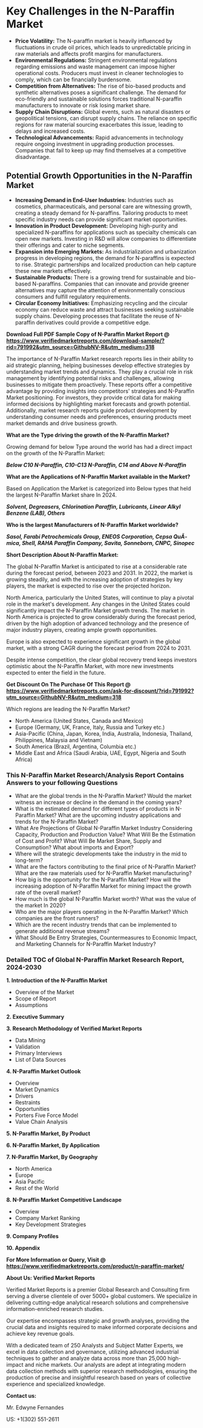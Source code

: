 <p class="">    <h1>Key Challenges in the N-Paraffin Market</h1>    <ul>        <li>            <strong>Price Volatility:</strong> The N-paraffin market is heavily influenced by fluctuations in crude oil prices, which leads to unpredictable pricing in raw materials and affects profit margins for manufacturers.        </li>        <li>            <strong>Environmental Regulations:</strong> Stringent environmental regulations regarding emissions and waste management can impose higher operational costs. Producers must invest in cleaner technologies to comply, which can be financially burdensome.        </li>        <li>            <strong>Competition from Alternatives:</strong> The rise of bio-based products and synthetic alternatives poses a significant challenge. The demand for eco-friendly and sustainable solutions forces traditional N-paraffin manufacturers to innovate or risk losing market share.        </li>        <li>            <strong>Supply Chain Disruptions:</strong> Global events, such as natural disasters or geopolitical tensions, can disrupt supply chains. The reliance on specific regions for raw material sourcing exacerbates this issue, leading to delays and increased costs.        </li>        <li>            <strong>Technological Advancements:</strong> Rapid advancements in technology require ongoing investment in upgrading production processes. Companies that fail to keep up may find themselves at a competitive disadvantage.        </li>    </ul>    <h2>Potential Growth Opportunities in the N-Paraffin Market</h1>    <ul>        <li>            <strong>Increasing Demand in End-User Industries:</strong> Industries such as cosmetics, pharmaceuticals, and personal care are witnessing growth, creating a steady demand for N-paraffins. Tailoring products to meet specific industry needs can provide significant market opportunities.        </li>        <li>            <strong>Innovation in Product Development:</strong> Developing high-purity and specialized N-paraffins for applications such as specialty chemicals can open new markets. Investing in R&D will allow companies to differentiate their offerings and cater to niche segments.        </li>        <li>            <strong>Expansion into Emerging Markets:</strong> As industrialization and urbanization progress in developing regions, the demand for N-paraffins is expected to rise. Strategic partnerships and localized production can help capture these new markets effectively.        </li>        <li>            <strong>Sustainable Products:</strong> There is a growing trend for sustainable and bio-based N-paraffins. Companies that can innovate and provide greener alternatives may capture the attention of environmentally conscious consumers and fulfill regulatory requirements.        </li>        <li>            <strong>Circular Economy Initiatives:</strong> Emphasizing recycling and the circular economy can reduce waste and attract businesses seeking sustainable supply chains. Developing processes that facilitate the reuse of N-paraffin derivatives could provide a competitive edge.        </li>    </ul></p><p class=""><strong>Download Full PDF Sample Copy of N-Paraffin Market Report @ <a href="https://www.verifiedmarketreports.com/download-sample/?rid=791992&utm_source=GithubNV-R&utm_medium=318" target="_blank">https://www.verifiedmarketreports.com/download-sample/?rid=791992&utm_source=GithubNV-R&utm_medium=318</a></strong></p><p>The importance of&nbsp;N-Paraffin Market research reports lies in their ability to aid strategic planning, helping businesses develop effective strategies by understanding market trends and dynamics. They play a crucial role in risk management by identifying potential risks and challenges, allowing businesses to mitigate them proactively. These reports offer a competitive advantage by providing insights into competitors' strategies and N-Paraffin Market positioning. For investors, they provide critical data for making informed decisions by highlighting market forecasts and growth potential. Additionally, market research reports guide product development by understanding consumer needs and preferences, ensuring products meet market demands and drive business growth.</p><p><strong>What are the&nbsp;Type driving the growth of the N-Paraffin Market?</strong></p><p id="" class="">Growing demand for below Type around the world has had a direct impact on the growth of the N-Paraffin Market:</p><p class=""><em><strong>Below C10 N-Paraffin, C10-C13 N-Paraffin, C14 and Above N-Paraffin</strong></em></p><p class=""><strong>What are the&nbsp;Applications&nbsp;of N-Paraffin Market available in the Market?</strong></p><p id="" class="">Based on Application the Market is categorized into Below types that held the largest N-Paraffin Market share In 2024.</p><p class=""><em><strong>Solvent, Degreasers, Chlorination Paraffin, Lubricants, Linear Alkyl Benzene (LAB), Others</strong></em></p><p class=""><strong>Who is the largest Manufacturers of N-Paraffin Market worldwide?</strong></p><p><em><strong>Sasol, Farabi Petrochemicals Group, ENEOS Corporation, Cepsa QuÃ­mica, Shell, RAHA Paraffin Company, Savita, Sonneborn, CNPC, Sinopec</strong></em></p><p id="" class=""><strong>Short Description About N-Paraffin Market:</strong></p><p>The global N-Paraffin Market is anticipated to rise at a considerable rate during the forecast period, between 2023 and 2031. In 2022, the market is growing steadily, and with the increasing adoption of strategies by key players, the market is expected to rise over the projected horizon.</p><p>North America, particularly the United States, will continue to play a pivotal role in the market's development. Any changes in the United States could significantly impact the N-Paraffin Market growth trends. The market in North America is projected to grow considerably during the forecast period, driven by the high adoption of advanced technology and the presence of major industry players, creating ample growth opportunities.</p><p>Europe is also expected to experience significant growth in the global market, with a strong CAGR during the forecast period from 2024 to 2031.</p><p>Despite intense competition, the clear global recovery trend keeps investors optimistic about the N-Paraffin Market, with more new investments expected to enter the field in the future.</p><p id="" class=""><strong>Get Discount On The Purchase Of This Report @ <a href="https://www.verifiedmarketreports.com/ask-for-discount/?rid=791992?utm_source=GithubNV-R&utm_medium=318" target="_blank">https://www.verifiedmarketreports.com/ask-for-discount/?rid=791992?utm_source=GithubNV-R&utm_medium=318</a></strong></p><p class="">Which regions are leading the N-Paraffin Market?</p><ul><li>North America (United States, Canada and Mexico)</li><li>Europe (Germany, UK, France, Italy, Russia and Turkey etc.)</li><li>Asia-Pacific (China, Japan, Korea, India, Australia, Indonesia, Thailand, Philippines, Malaysia and Vietnam)</li><li>South America (Brazil, Argentina, Columbia etc.)</li><li>Middle East and Africa (Saudi Arabia, UAE, Egypt, Nigeria and South Africa)</li></ul><h3 id="" class="">This N-Paraffin Market Research/Analysis Report Contains Answers to your following Questions</h3><ul><li>What are the global trends in the N-Paraffin Market? Would the market witness an increase or decline in the demand in the coming years?</li><li>What is the estimated demand for different types of products in N-Paraffin Market? What are the upcoming industry applications and trends for the N-Paraffin Market?</li><li>What Are Projections of Global N-Paraffin Market Industry Considering Capacity, Production and Production Value? What Will Be the Estimation of Cost and Profit? What Will Be Market Share, Supply and Consumption? What about imports and Export?</li><li>Where will the strategic developments take the industry in the mid to long-term?</li><li>What are the factors contributing to the final price of N-Paraffin Market? What are the raw materials used for N-Paraffin Market manufacturing?</li><li>How big is the opportunity for the N-Paraffin Market? How will the increasing adoption of N-Paraffin Market for mining impact the growth rate of the overall market?</li><li>How much is the global N-Paraffin Market worth? What was the value of the market In 2020?</li><li>Who are the major players operating in the N-Paraffin Market? Which companies are the front runners?</li><li>Which are the recent industry trends that can be implemented to generate additional revenue streams?</li><li>What Should Be Entry Strategies, Countermeasures to Economic Impact, and Marketing Channels for N-Paraffin Market Industry?</li></ul><h3 id="" class="">Detailed TOC of Global N-Paraffin Market Research Report, 2024-2030</h3><p id="" class=""><strong>1. Introduction of the N-Paraffin Market</strong></p><ul><li>Overview of the Market</li><li>Scope of Report</li><li>Assumptions</li></ul><p id="" class=""><strong>2. Executive Summary</strong></p><p id="" class=""><strong>3. Research Methodology of Verified Market Reports</strong></p><ul><li>Data Mining</li><li>Validation</li><li>Primary Interviews</li><li>List of Data Sources</li></ul><p id="" class=""><strong>4. N-Paraffin Market Outlook</strong></p><ul><li>Overview</li><li>Market Dynamics</li><li>Drivers</li><li>Restraints</li><li>Opportunities</li><li>Porters Five Force Model</li><li>Value Chain Analysis</li></ul><p id="" class=""><strong>5. N-Paraffin Market, By Product</strong></p><p id="" class=""><strong>6. N-Paraffin Market, By Application</strong></p><p id="" class=""><strong>7. N-Paraffin Market, By Geography</strong></p><ul><li>North America</li><li>Europe</li><li>Asia Pacific</li><li>Rest of the World</li></ul><p id="" class=""><strong>8. N-Paraffin Market Competitive Landscape</strong></p><ul><li>Overview</li><li>Company Market Ranking</li><li>Key Development Strategies</li></ul><p id="" class=""><strong>9. Company Profiles</strong></p><p id="" class=""><strong>10. Appendix</strong></p><p id="" class=""><strong>For More Information or Query, Visit @ <a href="https://www.verifiedmarketreports.com/product/n-paraffin-market/" target="_blank">https://www.verifiedmarketreports.com/product/n-paraffin-market/</a></strong></p><p id="" class=""><strong>About Us: Verified Market Reports</strong></p><p id="" class="">Verified Market Reports is a premier Global Research and Consulting firm serving a diverse clientele of over 5000+ global customers. We specialize in delivering cutting-edge analytical research solutions and comprehensive information-enriched research studies.</p><p id="" class="">Our expertise encompasses strategic and growth analyses, providing the crucial data and insights required to make informed corporate decisions and achieve key revenue goals.</p><p id="" class="">With a dedicated team of 250 Analysts and Subject Matter Experts, we excel in data collection and governance, utilizing advanced industrial techniques to gather and analyze data across more than 25,000 high-impact and niche markets. Our analysts are adept at integrating modern data collection methods with superior research methodologies, ensuring the production of precise and insightful research based on years of collective experience and specialized knowledge.</p><p id="" class=""><strong>Contact us:</strong></p><p id="" class="">Mr. Edwyne Fernandes</p><p id="" class="">US: +1(302) 551-2611</p>